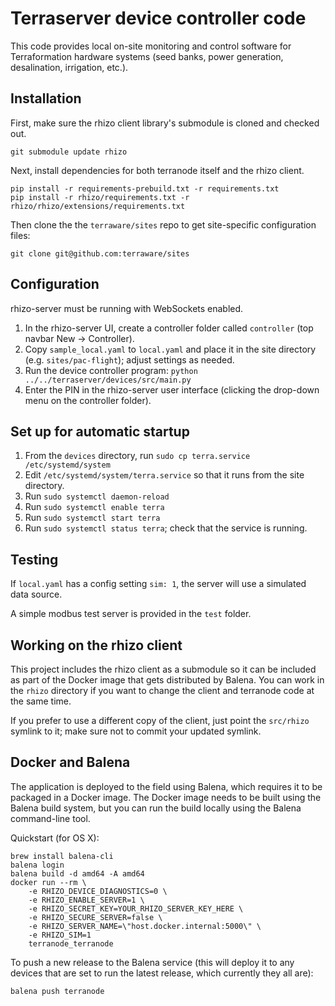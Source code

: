 # Terraserver device controller code

This code provides local on-site monitoring and control software for Terraformation hardware systems 
(seed banks, power generation, desalination, irrigation, etc.).

## Installation

First, make sure the rhizo client library's submodule is cloned and checked out.

    git submodule update rhizo

Next, install dependencies for both terranode itself and the rhizo client.

    pip install -r requirements-prebuild.txt -r requirements.txt
    pip install -r rhizo/requirements.txt -r rhizo/rhizo/extensions/requirements.txt

Then clone the the `terraware/sites` repo to get site-specific configuration files:

    git clone git@github.com:terraware/sites

## Configuration

rhizo-server must be running with WebSockets enabled.

1.  In the rhizo-server UI, create a controller folder called `controller` (top navbar New -> Controller).
2.  Copy `sample_local.yaml` to `local.yaml` and place it in the site directory (e.g. `sites/pac-flight`); adjust settings as needed.
3.  Run the device controller program: `python ../../terraserver/devices/src/main.py`
4.  Enter the PIN in the rhizo-server user interface (clicking the drop-down menu on the controller folder).

## Set up for automatic startup

1.  From the `devices` directory, run `sudo cp terra.service /etc/systemd/system`
2.  Edit `/etc/systemd/system/terra.service` so that it runs from the site directory.
2.  Run `sudo systemctl daemon-reload`
3.  Run `sudo systemctl enable terra`
4.  Run `sudo systemctl start terra`
5.  Run `sudo systemctl status terra`; check that the service is running.

## Testing

If `local.yaml` has a config setting `sim: 1`, the server will use a simulated data source.

A simple modbus test server is provided in the `test` folder.

## Working on the rhizo client

This project includes the rhizo client as a submodule so it can be included as part of the Docker image that gets distributed by Balena. You can work in the `rhizo` directory if you want to change the client and terranode code at the same time.

If you prefer to use a different copy of the client, just point the `src/rhizo` symlink to it; make sure not to commit your updated symlink.

## Docker and Balena

The application is deployed to the field using Balena, which requires it to be packaged in a Docker image. The Docker image needs to be built using the Balena build system, but you can run the build locally using the Balena command-line tool.

Quickstart (for OS X):

    brew install balena-cli
    balena login
    balena build -d amd64 -A amd64
    docker run --rm \
        -e RHIZO_DEVICE_DIAGNOSTICS=0 \
        -e RHIZO_ENABLE_SERVER=1 \
        -e RHIZO_SECRET_KEY=YOUR_RHIZO_SERVER_KEY_HERE \
        -e RHIZO_SECURE_SERVER=false \
        -e RHIZO_SERVER_NAME=\"host.docker.internal:5000\" \
        -e RHIZO_SIM=1
        terranode_terranode

To push a new release to the Balena service (this will deploy it to any devices that are set to run the latest release, which currently they all are):

    balena push terranode
